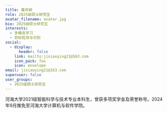 ```yaml
---
title: 冀肖颖
role: 2025级硕士研究生
avatar_filename: avatar.jpg
bio: 2025级硕士研究生
interests:
  - 多模态学习
  - 目标检测与识别
social:
  - display:
      header: false
    link: mailto:jixiaoying21@163.com
    icon_pack: fas
    icon: envelope
email: jixiaoying21@163.com
superuser: false
user_groups:
  - 2025级硕士研究生
---
```

河海大学2021级智能科学与技术专业本科生，曾获多项奖学金及荣誉称号。2024年9月推免至河海大学计算机与软件学院。